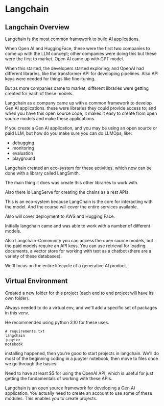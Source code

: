# Langchain

## Langchain Overview

Langchain is the most common framework to build AI applications.

When Open AI and HuggingFace, these were the first two companies to come up with the LLM concept; other companies were doing this but these were the first to market. Open AI came up with GPT model.

When this started, the developers started exploring; and OpenAI had different libraries, like the transformer API for developing pipelines. Also API keys were needed for things like fine-tuning.

But as more companies came to market, different libraries were getting created for each of these models.

Langchain as a company came up with a common framework to develop Gen AI applications. these were libraries they could provide access to; and when you have this open source code, it makes it easy to create from open source models and make these applications.

If you create a Gen AI application, and you may be using an open source or paid LLM, but how do you make sure you can do LLMOps, like:

- debugging
- monitoring
- evaluation
- playground

Langchain created an eco-system for these activities, which now can be done with a library called LangSmith.

The main thing it does was create this other libraries to work with.

Also there is LangServe for creating the chains as a rest APIs.

This is an eco-system because LangChain is the core for interacting with the model. And the course will cover the entire services available.

Also will cover deployment to AWS and Hugging Face.

Initially langchain came and was able to work with a number of different models.

Also Langchain-Community you can access the open source models, but the paid models require an API keys. You can use retrieval for loading documents, a vector store for working with text as a chatbot (there are a variety of these databases).

We'll focus on the entire lifecycle of a generative AI product.

## Virtual Environment

Created a new folder for this project (each end to end project will have its own folder).

Always needed to do a virtual env, and we'll add a specific set of packages in this venv.

He recommended using python 3.10 for these uses.

```text
# requirements.txt
langchain
jupyter
notebook
```

installing happened, then you're good to start projects in langchain. We'll do most of the beginning coding in a jupyter notebook, then move to files once we go through the basics.

Need to have at least $5 for using the OpenAI API, which is useful for just getting the fundamentals of working with these APIs.

Langchain is an open source framework for developing a Gen AI application. You actually need to create an account to use some of these modules. This enables you to create projects. 
